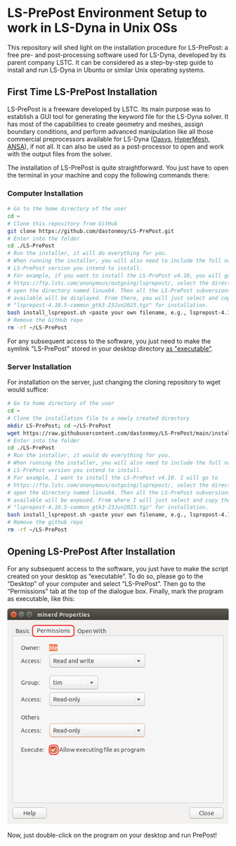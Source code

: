 # LS-PrePost Environment Setup to work in LS-Dyna in Unix OSs
This repository will shed light on the installation procedure for LS-PrePost: a free pre- and post-processing software used for LS-Dyna, developed by its parent company LSTC. It can be considered as a step-by-step guide to install and run LS-Dyna in Ubuntu or similar Unix operating systems.

## First Time LS-PrePost Installation

LS-PrePost is a freeware developed by LSTC. Its main purpose was to establish a GUI tool for generating the keyword file for the LS-Dyna solver. It has most of the capabilities to create geometry and meshes, assign boundary conditions, and perform advanced manipulation like all those commercial preprocessors available for LS-Dyna ([Oasys](https://www.oasys-software.com/dyna/software/), [HyperMesh](https://www.altair.com/hypermesh), [ANSA](https://www.beta-cae.com/ansa.htm)), if not all. It can also be used as a post-processor to open and work with the output files from the solver.

The installation of LS-PrePost is quite straightforward. You just have to open the terminal in your machine and copy the following commands there:

### Computer Installation

```bash
# Go to the home directory of the user
cd ~
# Clone this repository from GitHub
git clone https://github.com/dastonmoy/LS-PrePost.git
# Enter into the folder
cd ./LS-PrePost
# Run the installer, it will do everything for you.
# When running the installer, you will also need to include the full name of the
# LS-PrePost version you intend to install. 
# For example, if you want to install the LS-PrePost v4.10, you will go to
# https://ftp.lstc.com/anonymous/outgoing/lsprepost/, select the directory 4.10,
# open the directory named linux64. Then all the LS-PrePost subversions
# available will be displayed. From there, you will just select and copy the latest one named as
# "lsprepost-4.10.5-common_gtk3-23Jun2023.tgz" for installation.
bash install_lsprepost.sh <paste your own filename, e.g., lsprepost-4.10.5-common_gtk3-23Jun2023.tgz>
# Remove the GitHub repo
rm -rf ~/LS-PrePost
```
For any subsequent access to the software, you just need to make the symlink "LS-PrePost" stored in your desktop directory [as "executable"](#opening-ls-prepost-after-installation).


### Server Installation

For installation on the server, just changing the cloning repository to wget would suffice:

```bash
# Go to home directory of the user
cd ~
# Clone the installation file to a newly created directory
mkdir LS-PrePost; cd ~/LS-PrePost
wget https://raw.githubusercontent.com/dastonmoy/LS-PrePost/main/install_lsprepost.sh
# Enter into the folder
cd ./LS-PrePost
# Run the installer, it would do everything for you.
# When running the installer, you will also need to include the full name of the
# LS-PrePost version you intend to install. 
# For example, I want to install the LS-PrePost v4.10. I will go to
# https://ftp.lstc.com/anonymous/outgoing/lsprepost/, select the directory 4.10,
# open the directory named linux64. Then all the LS-PrePost subversions
# available will be exposed. From where I will just select and copy the latest one named as
# "lsprepost-4.10.5-common_gtk3-23Jun2023.tgz" for installation.
bash install_lsprepost.sh <paste your own filename, e.g., lsprepost-4.10.5-common_gtk3-23Jun2023.tgz>
# Remove the github repo
rm -rf ~/LS-PrePost
```

## Opening LS-PrePost After Installation
For any subsequent access to the software, you just have to make the script created on your desktop as “executable”. To do so, please go to the “Desktop” of your computer and select “LS-PrePost”. Then go to the “Permissions” tab at the top of the dialogue box. Finally, mark the program as executable, like this:


![Marking the LS-PrePost as executable](images/placeholder.png)

Now, just double-click on the program on your desktop and run PrePost!
